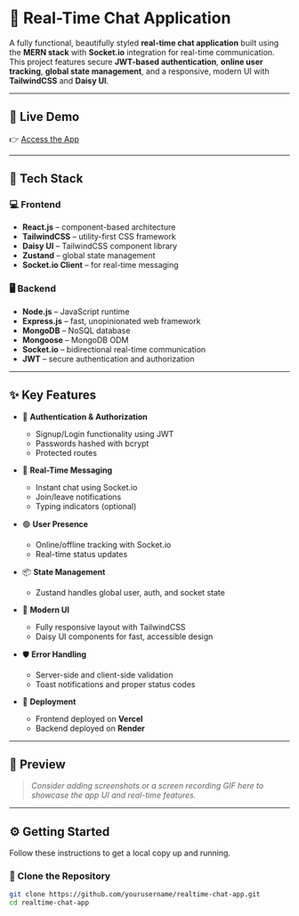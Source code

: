 # 💬 Real-Time Chat Application

A fully functional, beautifully styled **real-time chat application** built using the **MERN stack** with **Socket.io** integration for real-time communication. This project features secure **JWT-based authentication**, **online user tracking**, **global state management**, and a responsive, modern UI with **TailwindCSS** and **Daisy UI**.

---

## 🔗 Live Demo

👉 [Access the App](https://chat-app-wiyf.onrender.com)

---

## 🧰 Tech Stack

### 💻 Frontend
- **React.js** – component-based architecture
- **TailwindCSS** – utility-first CSS framework
- **Daisy UI** – TailwindCSS component library
- **Zustand** – global state management
- **Socket.io Client** – for real-time messaging

### 🖥️ Backend
- **Node.js** – JavaScript runtime
- **Express.js** – fast, unopinionated web framework
- **MongoDB** – NoSQL database
- **Mongoose** – MongoDB ODM
- **Socket.io** – bidirectional real-time communication
- **JWT** – secure authentication and authorization

---

## ✨ Key Features

- 🔐 **Authentication & Authorization**
  - Signup/Login functionality using JWT
  - Passwords hashed with bcrypt
  - Protected routes

- 👥 **Real-Time Messaging**
  - Instant chat using Socket.io
  - Join/leave notifications
  - Typing indicators (optional)

- 🟢 **User Presence**
  - Online/offline tracking with Socket.io
  - Real-time status updates

- 📦 **State Management**
  - Zustand handles global user, auth, and socket state

- 🎨 **Modern UI**
  - Fully responsive layout with TailwindCSS
  - Daisy UI components for fast, accessible design

- 🛡️ **Error Handling**
  - Server-side and client-side validation
  - Toast notifications and proper status codes

- 🚀 **Deployment**
  - Frontend deployed on **Vercel**
  - Backend deployed on **Render**

---

## 📸 Preview

> *Consider adding screenshots or a screen recording GIF here to showcase the app UI and real-time features.*

---

## ⚙️ Getting Started

Follow these instructions to get a local copy up and running.

### 📁 Clone the Repository

```bash
git clone https://github.com/yourusername/realtime-chat-app.git
cd realtime-chat-app
